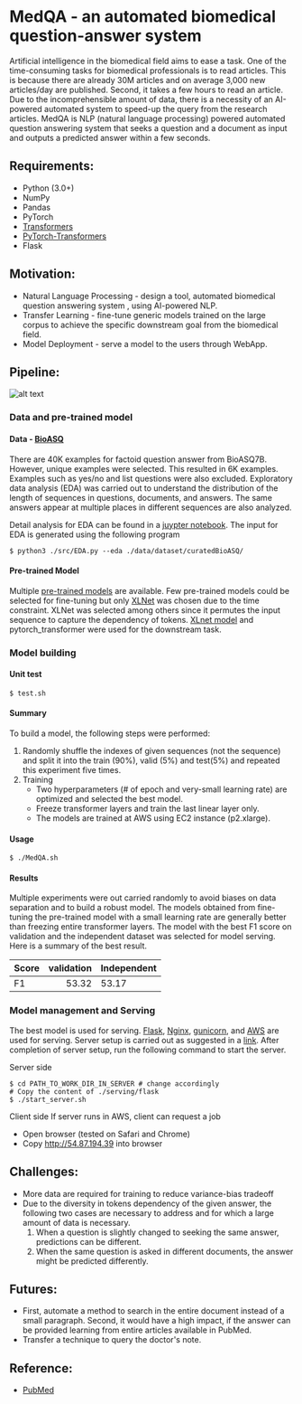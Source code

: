 # MedQA - an automated biomedical question-answer system 
Artificial intelligence in the biomedical field aims to ease a task. 
One of the time-consuming tasks for biomedical professionals is to read articles. 
This is because there are already 30M articles and on average 3,000 new 
articles/day are published. Second, it takes a few hours to read an article. 
Due to the incomprehensible amount of data, there is a necessity of an AI-powered 
automated system to speed-up the query from the research articles. MedQA is 
NLP (natural language processing) powered automated question answering system 
that seeks a question and a document as input and outputs a predicted answer within a few seconds. 

## Requirements:
* Python (3.0+)
* NumPy
* Pandas
* PyTorch
* [Transformers](https://github.com/huggingface/transformers)
* [PyTorch-Transformers](https://github.com/rusiaaman/pytorch-transformers) 
* Flask


## Motivation:
* Natural Language Processing - design a tool, automated biomedical question answering system 
, using AI-powered NLP.
* Transfer Learning - fine-tune generic models trained on the large corpus to achieve 
the specific downstream goal from the biomedical field.
* Model Deployment - serve a model to the users through WebApp.

## Pipeline:
![alt text](https://github.com/exchhattu/MedQA/blob/master/images/pipeline.png)

### Data and pre-trained model
#### Data - [BioASQ](https://github.com/dmis-lab/bioasq-biobert)

There are 40K examples for factoid question answer from BioASQ7B. 
However, unique examples were selected. This resulted in 6K examples. 
Examples such as yes/no and list questions were also excluded. Exploratory data analysis (EDA) 
was carried out to understand the distribution of the length of sequences in questions, 
documents, and answers. The same answers appear at multiple places in different sequences are also analyzed. 

Detail analysis for EDA can be found in a 
[juypter notebook](https://github.com/exchhattu/MedQA/blob/master/notebook/EDA.ipynb). 
The input for EDA is generated using the following program 
```
$ python3 ./src/EDA.py --eda ./data/dataset/curatedBioASQ/
```

#### Pre-trained Model
Multiple [pre-trained models](https://rajpurkar.github.io/SQuAD-explorer/) are available. 
Few pre-trained models could be selected for fine-tuning but only 
[XLNet](https://github.com/zihangdai/xlnet) was chosen due to the time constraint. 
XLNet was selected among others since it permutes the input sequence to capture the 
dependency of tokens. [XLnet model](https://arxiv.org/abs/1906.08237) 
and pytorch_transformer were used for the downstream task. 

### Model building 
#### Unit test
```
$ test.sh 
```

#### Summary 

To build a model, the following steps were performed:
1. Randomly shuffle the indexes of given sequences (not the sequence) and 
   split it into the train (90%), valid (5%) and test(5%) and repeated 
   this experiment five times.
2. Training
    * Two hyperparameters (# of epoch and very-small learning rate) are optimized 
      and selected the best model.
    * Freeze transformer layers and train the last linear layer only.
    * The models are trained at AWS using EC2 instance (p2.xlarge).    

#### Usage 
```
$ ./MedQA.sh 
```

#### Results

Multiple experiments were out carried randomly to avoid biases on data separation and to build a robust model. 
The models obtained from fine-tuning the pre-trained model with a small learning rate are generally
better than freezing entire transformer layers. The model with the best F1 score on validation and the 
independent dataset was selected for model serving. Here is a summary of the best result. 

| Score | validation | Independent | 
| ------|-----------:|-------------| 
| F1    | 53.32      |53.17        |

### Model management and Serving 
The best model is used for serving. [Flask](https://www.palletsprojects.com/p/flask/), 
[Nginx](https://www.nginx.com), [gunicorn](https://gunicorn.org), and [AWS](https://aws.amazon.com) 
are used for serving. Server setup is carried out as suggested in a 
[link](https://www.e-tinkers.com/2018/08/how-to-properly-host-flask-application-with-nginx-and-guincorn/).
After completion of server setup, run the following command to start the server.  

Server side 
```
$ cd PATH_TO_WORK_DIR_IN_SERVER # change accordingly 
# Copy the content of ./serving/flask
$ ./start_server.sh 
```

Client side
If server runs in AWS, client can request a job 
* Open browser (tested on Safari and Chrome)
* Copy http://54.87.194.39 into browser 

## Challenges:
* More data are required for training to reduce variance-bias tradeoff
* Due to the diversity in tokens dependency of the given answer, the following 
  two cases are necessary to address and for which a large amount of data 
  is necessary.
  1. When a question is slightly changed to seeking the same answer, predictions can be different. 
  2. When the same question is asked in different documents, the answer might be predicted differently. 

## Futures:
* First, automate a method to search in the entire document instead of a 
  small paragraph. Second, it would have a high impact, if the answer can 
  be provided learning from entire articles available in PubMed.  
* Transfer a technique to query the doctor's note. 

## Reference:
* [PubMed](https://www.ncbi.nlm.nih.gov/pubmed/)
